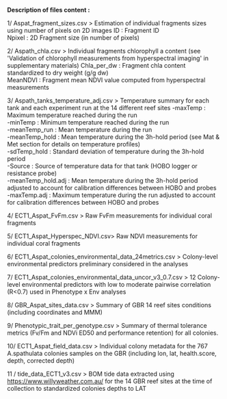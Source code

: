 **Description of files content :** 

1/ Aspat_fragment_sizes.csv > Estimation of individual fragments sizes using number of pixels on 2D images
ID : Fragment ID  
Npixel : 2D Fragment size (in number of pixels)  

2/ Aspath_chla.csv > Individual fragments chlorophyll a content (see 'Validation of chlorophyll measurements from hyperspectral imaging' in supplementary materials)
Chla_per_dw : Fragment chla content standardized to dry weight (g/g dw)   
MeanNDVI : Fragment mean NDVI value computed from hyperspectral measurements   

3/ Aspath_tanks_temperature_adj.csv > Temperature summary for each tank and each experiment run at the 14 different reef sites
  -maxTemp : Maximum temperature reached during the run  
  -minTemp : Minimum temperature reached during the run  
  -meanTemp_run : Mean temperature during the run  
  -meanTemp_hold : Mean temperature during the 3h-hold period (see Mat & Met section for details on temperature profiles)  
  -sdTemp_hold : Standard deviation of temperature during the 3h-hold period  
  -Source : Source of temperature data for that tank (HOBO logger or resistance probe)  
  -meanTemp_hold.adj : Mean temperature during the 3h-hold period adjusted to account for calibration differences between HOBO and probes  
  -maxTemp.adj : Maximum temperature during the run adjusted to account for calibration differences between HOBO and probes  

4/ ECT1_Aspat_FvFm.csv > Raw FvFm measurements for individual coral fragments

5/ ECT1_Aspat_Hyperspec_NDVI.csv> Raw NDVI measurements for individual coral fragments

6/ ECT1_Aspat_colonies_environmental_data_24metrics.csv > Colony-level environmental predictors preliminary considered in the analyses

7/ ECT1_Aspat_colonies_environmental_data_uncor_v3_0.7.csv > 12 Colony-level environmental predictors with low to moderate pairwise correlation (R<0.7) used in Phenotype x Env analyses

8/ GBR_Aspat_sites_data.csv > Summary of GBR 14 reef sites conditions (including coordinates and MMM)

9/ Phenotypic_trait_per_genotype.csv > Summary of thermal tolerance metrics (Fv/Fm and NDVi ED50 and performance retention) for all colonies. 

10/ ECT1_Aspat_field_data.csv > Individual colony metadata for the 767 A.spathulata colonies samples on the GBR (including lon, lat, health.score, depth, corrected depth)

11 / tide_data_ECT1_v3.csv > BOM tide data extracted using https://www.willyweather.com.au/ for the 14 GBR reef sites at the time of collection to standardized colonies depths to LAT
